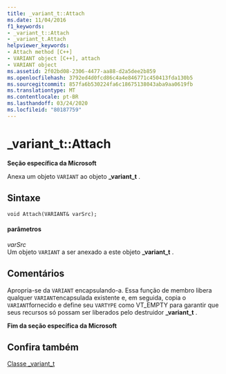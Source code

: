 ```yaml
---
title: _variant_t::Attach
ms.date: 11/04/2016
f1_keywords:
- _variant_t::Attach
- _variant_t.Attach
helpviewer_keywords:
- Attach method [C++]
- VARIANT object [C++], attach
- VARIANT object
ms.assetid: 2f02bd08-2306-4477-aa88-d2a5dee2b859
ms.openlocfilehash: 3792ed4d0fcd86c4a4e846771c450413fda130b5
ms.sourcegitcommit: 857fa6b530224fa6c18675138043aba9aa0619fb
ms.translationtype: MT
ms.contentlocale: pt-BR
ms.lasthandoff: 03/24/2020
ms.locfileid: "80187759"
---
```

# <a name="_variant_tattach"></a>_variant_t::Attach

**Seção específica da Microsoft**

Anexa um objeto `VARIANT` ao objeto **_variant_t** .

## <a name="syntax"></a>Sintaxe

```
void Attach(VARIANT& varSrc);
```

#### <a name="parameters"></a>parâmetros

*varSrc*<br/>
Um objeto `VARIANT` a ser anexado a este objeto **_variant_t** .

## <a name="remarks"></a>Comentários

Apropria-se da `VARIANT` encapsulando-a. Essa função de membro libera qualquer `VARIANT`encapsulada existente e, em seguida, copia o `VARIANT`fornecido e define seu `VARTYPE` como VT_EMPTY para garantir que seus recursos só possam ser liberados pelo destruidor **_variant_t** .

**Fim da seção específica da Microsoft**

## <a name="see-also"></a>Confira também

[Classe _variant_t](../cpp/variant-t-class.md)
